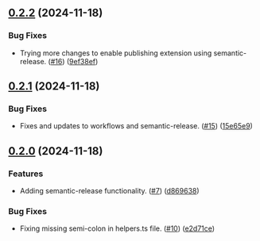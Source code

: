 ## [0.2.2](https://github.com/andyp-22/ffva/compare/v0.2.1...v0.2.2) (2024-11-18)

### Bug Fixes

* Trying more changes to enable publishing extension using semantic-release. ([#16](https://github.com/andyp-22/ffva/issues/16)) ([9ef38ef](https://github.com/andyp-22/ffva/commit/9ef38efa205e411a93c676743a716b6fa979dc4d))

## [0.2.1](https://github.com/andyp-22/ffva/compare/v0.2.0...v0.2.1) (2024-11-18)

### Bug Fixes

* Fixes and updates to workflows and semantic-release. ([#15](https://github.com/andyp-22/ffva/issues/15)) ([15e65e9](https://github.com/andyp-22/ffva/commit/15e65e93b17e4ff2312be73e006332a79404aca7))

## [0.2.0](https://github.com/andyp-22/ffva/compare/v0.1.1...v0.2.0) (2024-11-18)

### Features

* Adding semantic-release functionality. ([#7](https://github.com/andyp-22/ffva/issues/7)) ([d869638](https://github.com/andyp-22/ffva/commit/d869638d494ddc4faa2872687bc4ee0c971f4d3f))

### Bug Fixes

* Fixing missing semi-colon in helpers.ts file. ([#10](https://github.com/andyp-22/ffva/issues/10)) ([e2d71ce](https://github.com/andyp-22/ffva/commit/e2d71cecb0fdf43ebbd9686aa74fd5098f12780c))
